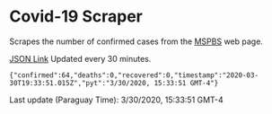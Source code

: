 # Covid-19 Scraper

Scrapes the number of confirmed cases from the [MSPBS](https://www.mspbs.gov.py/covid-19.php) web page.

[JSON Link](https://jmayalag.github.io/covid19-scrape/cases.json)
Updated every 30 minutes.
```
{"confirmed":64,"deaths":0,"recovered":0,"timestamp":"2020-03-30T19:33:51.015Z","pyt":"3/30/2020, 15:33:51 GMT-4"}
```
Last update (Paraguay Time): 3/30/2020, 15:33:51 GMT-4
